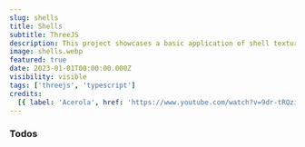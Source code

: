 ```yaml
---
slug: shells
title: Shells
subtitle: ThreeJS
description: This project showcases a basic application of shell texturing to create a fur effect. It incorporates simple physics to simulate gravity, alongside noise to mimic wind.
image: shells.webp
featured: true
date: 2023-01-01T00:00:00.000Z
visibility: visible
tags: ['threejs', 'typescript']
credits:
  [{ label: 'Acerola', href: 'https://www.youtube.com/watch?v=9dr-tRQzij4' }]
---
```


### Todos
